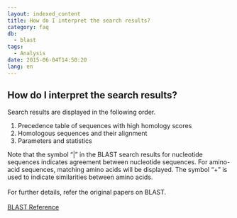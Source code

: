 ```yaml
---
layout: indexed_content
title: How do I interpret the search results?
category: faq
db:
  - blast
tags: 
  - Analysis
date: 2015-06-04T14:50:20
lang: en
---
```


## How do I interpret the search results?

Search results are displayed in the following order.
<ol>
  <li>Precedence table of sequences with high homology scores</li>
  <li>Homologous sequences and their alignment</li>
  <li>Parameters and statistics</li>
</ol>Note that the symbol “|” in the BLAST search results for nucleotide sequences indicates agreement between nucleotide sequences. For amino-acid sequences, matching amino acids will be displayed. The symbol “+” is used to indicate similarities between amino acids. <br><br>For further details, refer the original papers on BLAST.<br><br><a href="/blast-help-e.html#reference">BLAST Reference</a>